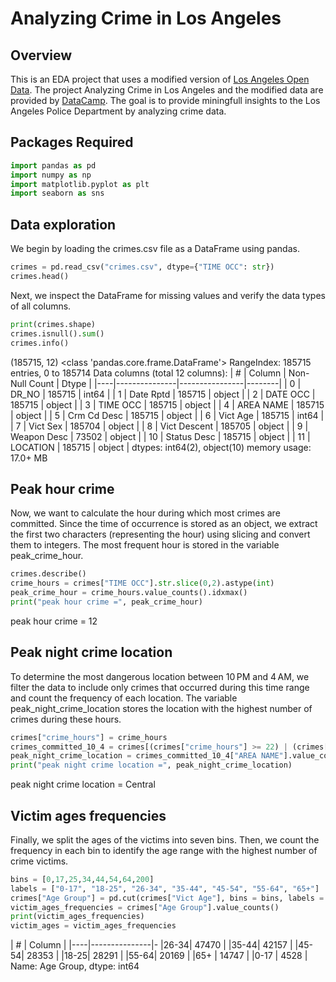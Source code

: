 # Analyzing Crime in Los Angeles

## Overview
This is an EDA project that uses a modified version of [Los Angeles Open Data](https://data.lacity.org/). The project Analyzing Crime in Los Angeles and the modified data are provided by [DataCamp](https://data.lacity.org/). The goal is to provide miningfull insights to the Los Angeles Police Department by analyzing crime data.

## Packages Required

```python
import pandas as pd
import numpy as np
import matplotlib.pyplot as plt
import seaborn as sns
```

## Data exploration
We begin by loading the crimes.csv file as a DataFrame using pandas.

```python
crimes = pd.read_csv("crimes.csv", dtype={"TIME OCC": str})
crimes.head()
```


Next, we inspect the DataFrame for missing values and verify the data types of all columns.

```python
print(crimes.shape)
crimes.isnull().sum()
crimes.info()
```
(185715, 12)
<class 'pandas.core.frame.DataFrame'>
RangeIndex: 185715 entries, 0 to 185714
Data columns (total 12 columns):
| #  | Column        | Non-Null Count | Dtype  |
|----|---------------|----------------|--------|
| 0  | DR_NO         | 185715         | int64  |
| 1  | Date Rptd     | 185715         | object |
| 2  | DATE OCC      | 185715         | object |
| 3  | TIME OCC      | 185715         | object |
| 4  | AREA NAME     | 185715         | object |
| 5  | Crm Cd Desc   | 185715         | object |
| 6  | Vict Age      | 185715         | int64  |
| 7  | Vict Sex      | 185704         | object |
| 8  | Vict Descent  | 185705         | object |
| 9  | Weapon Desc   | 73502          | object |
| 10 | Status Desc   | 185715         | object |
| 11 | LOCATION      | 185715         | object |
dtypes: int64(2), object(10)
memory usage: 17.0+ MB

## Peak hour crime
Now, we want to calculate the hour during which most crimes are committed. Since the time of occurrence is stored as an object, we extract the first two characters (representing the hour) using slicing and convert them to integers. The most frequent hour is stored in the variable peak_crime_hour.

```python
crimes.describe()
crime_hours = crimes["TIME OCC"].str.slice(0,2).astype(int)
peak_crime_hour = crime_hours.value_counts().idxmax()
print("peak hour crime =", peak_crime_hour)
```
peak hour crime = 12

## Peak night crime location
To determine the most dangerous location between 10 PM and 4 AM, we filter the data to include only crimes that occurred during this time range and count the frequency of each location. The variable peak_night_crime_location stores the location with the highest number of crimes during these hours.

```python
crimes["crime_hours"] = crime_hours
crimes_committed_10_4 = crimes[(crimes["crime_hours"] >= 22) | (crimes["crime_hours"] < 4)]
peak_night_crime_location = crimes_committed_10_4["AREA NAME"].value_counts().idxmax()
print("peak night crime location =", peak_night_crime_location)
```
peak night crime location = Central

## Victim ages frequencies
Finally, we split the ages of the victims into seven bins. Then, we count the frequency in each bin to identify the age range with the highest number of crime victims.

```python
bins = [0,17,25,34,44,54,64,200]
labels = ["0-17", "18-25", "26-34", "35-44", "45-54", "55-64", "65+"]
crimes["Age Group"] = pd.cut(crimes["Vict Age"], bins = bins, labels = labels, right = True)
victim_ages_frequencies = crimes["Age Group"].value_counts()
print(victim_ages_frequencies)
victim_ages = victim_ages_frequencies
```
| #  | Column        | 
|----|---------------|-
|26-34|    47470 |
|35-44|    42157 |
|45-54|    28353 |
|18-25|    28291 |
|55-64|    20169 |
|65+  |    14747 |
|0-17 |     4528 |
Name: Age Group, dtype: int64


